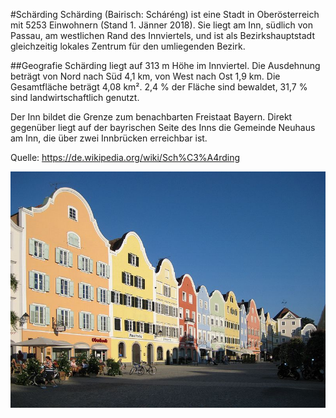 #Schärding
Schärding (Bairisch: Scháréng) ist eine Stadt in Oberösterreich mit 5253 Einwohnern (Stand 1. Jänner 2018). Sie liegt am Inn, südlich von Passau, am westlichen Rand des Innviertels, und ist als Bezirkshauptstadt gleichzeitig lokales Zentrum für den umliegenden Bezirk.

##Geografie
Schärding liegt auf 313 m Höhe im Innviertel. Die Ausdehnung beträgt von Nord nach Süd 4,1 km, von West nach Ost 1,9 km. Die Gesamtfläche beträgt 4,08 km². 2,4 % der Fläche sind bewaldet, 31,7 % sind landwirtschaftlich genutzt.

Der Inn bildet die Grenze zum benachbarten Freistaat Bayern. Direkt gegenüber liegt auf der bayrischen Seite des Inns die Gemeinde Neuhaus am Inn, die über zwei Innbrücken erreichbar ist.

Quelle: https://de.wikipedia.org/wiki/Sch%C3%A4rding

![](Bild/schaerding.jpg)
